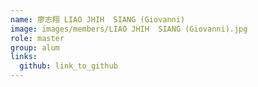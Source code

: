 ```yaml
---
name: 廖志翔 LIAO JHIH  SIANG (Giovanni) 
image: images/members/LIAO JHIH  SIANG (Giovanni).jpg 
role: master
group: alum
links:
  github: link_to_github 
---
```

